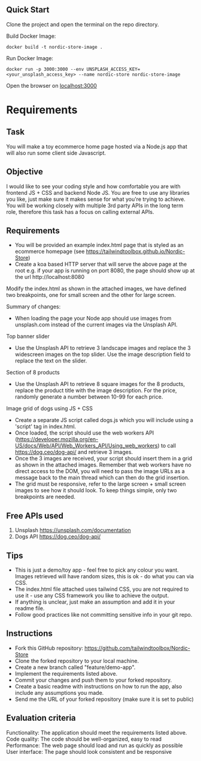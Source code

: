 ## Quick Start

Clone the project and open the terminal on the repo directory.

Build Docker Image:

```
docker build -t nordic-store-image .
```

Run Docker Image:

```
docker run -p 3000:3000 --env UNSPLASH_ACCESS_KEY=<your_unsplash_access_key> --name nordic-store nordic-store-image
```

Open the browser on [localhost:3000](http://localhost:3000)

# Requirements

## Task

You will make a toy ecommerce home page hosted via a Node.js app that will also run some client side Javascript.

## Objective

I would like to see your coding style and how comfortable you are with frontend JS + CSS and backend Node JS.
You are free to use any libraries you like, just make sure it makes sense for what you're trying to achieve.
You will be working closely with multiple 3rd party APIs in the long term role, therefore this task has a focus on calling external APIs.

## Requirements

- You will be provided an example index.html page that is styled as an ecommerce homepage (see https://tailwindtoolbox.github.io/Nordic-Store)
- Create a koa based HTTP server that will serve the above page at the root e.g. if your app is running on port 8080, the page should show up at the url http://localhost:8080

Modify the index.html as shown in the attached images, we have defined two breakpoints, one for small screen and the other for large screen.

Summary of changes:

- When loading the page your Node app should use images from unsplash.com instead of the current images via the Unsplash API.

Top banner slider

- Use the Unsplash API to retrieve 3 landscape images and replace the 3 widescreen images on the top slider. Use the image description field to replace the text on the slider.

Section of 8 products

- Use the Unsplash API to retrieve 8 square images for the 8 products, replace the product title with the image description. For the price, randomly generate a number between 10-99 for each price.

Image grid of dogs using JS + CSS

- Create a separate JS script called dogs.js which you will include using a 'script' tag in index.html.
- Once loaded, the script should use the web workers API (https://developer.mozilla.org/en-US/docs/Web/API/Web_Workers_API/Using_web_workers) to call https://dog.ceo/dog-api/ and retrieve 3 images.
- Once the 3 images are received, your script should insert them in a grid as shown in the attached images. Remember that web workers have no direct access to the DOM, you will need to pass the image URLs as a message back to the main thread which can then do the grid insertion.
- The grid must be responsive, refer to the large screen + small screen images to see how it should look. To keep things simple, only two breakpoints are needed.

## Free APIs used

1. Unsplash https://unsplash.com/documentation
2. Dogs API https://dog.ceo/dog-api/

## Tips

- This is just a demo/toy app - feel free to pick any colour you want. Images retrieved will have random sizes, this is ok - do what you can via CSS.
- The index.html file attached uses tailwind CSS, you are not required to use it - use any CSS framework you like to achieve the output.
- If anything is unclear, just make an assumption and add it in your readme file.
- Follow good practices like not committing sensitive info in your git repo.

## Instructions

- Fork this GitHub repository: https://github.com/tailwindtoolbox/Nordic-Store
- Clone the forked repository to your local machine.
- Create a new branch called "feature/demo-app".
- Implement the requirements listed above.
- Commit your changes and push them to your forked repository.
- Create a basic readme with instructions on how to run the app, also include any assumptions you made.
- Send me the URL of your forked repository (make sure it is set to public)

## Evaluation criteria

Functionality: The application should meet the requirements listed above.
Code quality: The code should be well-organized, easy to read
Performance: The web page should load and run as quickly as possible
User interface: The page should look consistent and be responsive
